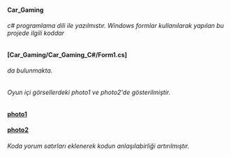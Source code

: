 #### Car_Gaming 
###### c# programlama dili ile yazılmıstır. Windows formlar kullanılarak yapılan bu projede ilgili koddar
#### [Car_Gaming/Car_Gaming_C#/Form1.cs] 
###### da bulunmakta. 
###### Oyun içi görsellerdeki photo1 ve photo2'de gösterilmiştir.
#### [photo1](car-gaming-photo1.jpg) 
#### [photo2](car-gaming-photo2.jpg) 

###### Koda yorum satırları eklenerek kodun anlaşılabirliği artırılmıştır.
